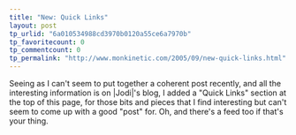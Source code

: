 ```yaml
---
title: "New: Quick Links"
layout: post
tp_urlid: "6a010534988cd3970b0120a55ce6a7970b"
tp_favoritecount: 0
tp_commentcount: 0
tp_permalink: "http://www.monkinetic.com/2005/09/new-quick-links.html"
---
```

Seeing as I can&#39;t seem to put together a coherent post recently, and all the interesting information is on |Jodi|&#39;s blog, I added a &quot;Quick Links&quot; section at the top of this page, for those bits and pieces that I find interesting but can&#39;t seem to come up with a good &quot;post&quot; for. Oh, and there&#39;s a feed too if that&#39;s your thing.
